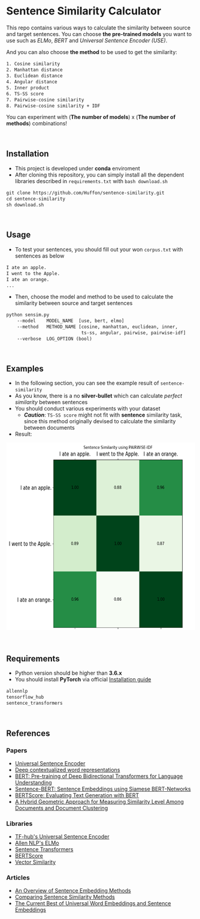 # Sentence Similarity Calculator
This repo contains various ways to calculate the similarity between source and target sentences. You can choose **the pre-trained models** you want to use such as _ELMo_, _BERT_ and _Universal Sentence Encoder (USE)_.

And you can also choose **the method** to be used to get the similarity:

    1. Cosine similarity
    2. Manhattan distance
    3. Euclidean distance
    4. Angular distance
    5. Inner product
    6. TS-SS score
    7. Pairwise-cosine similarity
    8. Pairwise-cosine similarity + IDF
    
You can experiment with (**The number of models**) x (**The number of methods**) combinations!
    
<br/>

## Installation

- This project is developed under **conda** enviroment
- After cloning this repository, you can simply install all the dependent libraries described in `requirements.txt` with `bash download.sh`

```
git clone https://github.com/Huffon/sentence-similarity.git
cd sentence-similarity
sh download.sh
```

<br/>

## Usage
- To test your sentences, you should fill out your won `corpus.txt` with sentences as below

```
I ate an apple.
I went to the Apple.
I ate an orange.
...
```

- Then, choose the model and method to be used to calculate the similarity between source and target sentences

```
python sensim.py
    --model    MODEL_NAME  [use, bert, elmo]
    --method   METHOD_NAME [cosine, manhattan, euclidean, inner,
                            ts-ss, angular, pairwise, pairwise-idf]
    --verbose  LOG_OPTION (bool)
```

<br/>

## Examples
- In the following section, you can see the example result of `sentence-similarity`
- As you know, there is a no **silver-bullet** which can calculate _perfect similarity_ between sentences
- You should conduct various experiments with your dataset
    - _**Caution**_: `TS-SS score` might not fit with **sentence** similarity task, since this method originally devised to calculate the similarity between documents
- Result:

<p align="center">
  <img width="600" height="500" src="img/result.png">
</p>

<br/>

## Requirements
- Python version should be higher than **3.6.x**
- You should install **PyTorch** via official [Installation guide](https://pytorch.org/get-started/locally/)

```
allennlp
tensorflow_hub
sentence_transformers
```

<br/>

## References
### Papers
- [Universal Sentence Encoder](https://arxiv.org/abs/1803.11175)
- [Deep contextualized word representations](https://arxiv.org/abs/1802.05365)
- [BERT: Pre-training of Deep Bidirectional Transformers for Language Understanding](https://arxiv.org/abs/1810.04805)
- [Sentence-BERT: Sentence Embeddings using Siamese BERT-Networks](https://arxiv.org/abs/1908.10084)
- [BERTScore: Evaluating Text Generation with BERT](https://arxiv.org/abs/1904.09675)
- [A Hybrid Geometric Approach for Measuring Similarity Level Among Documents and Document Clustering](https://ieeexplore.ieee.org/document/7474366/metrics#metrics)


### Libraries
- [TF-hub's Universal Sentence Encoder](https://tfhub.dev/google/universal-sentence-encoder/2)
- [Allen NLP's ELMo](https://github.com/allenai/allennlp)
- [Sentence Transformers](https://github.com/UKPLab/sentence-transformers)
- [BERTScore](https://github.com/Tiiiger/bert_score)
- [Vector Similarity](https://github.com/taki0112/Vector_Similarity)


### Articles
- [An Overview of Sentence Embedding Methods](http://mlexplained.com/2017/12/28/an-overview-of-sentence-embedding-methods/)
- [Comparing Sentence Similarity Methods](http://nlp.town/blog/sentence-similarity/)
- [The Current Best of Universal Word Embeddings and Sentence Embeddings](https://medium.com/huggingface/universal-word-sentence-embeddings-ce48ddc8fc3a)
